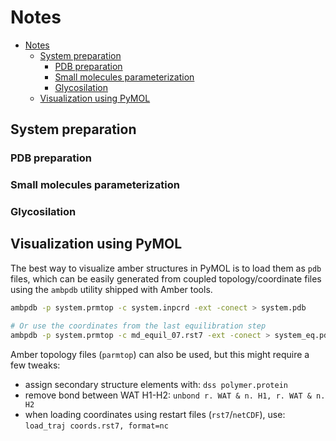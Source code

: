 # Notes

<!--toc:start-->
- [Notes](#notes)
  - [System preparation](#system-preparation)
    - [PDB preparation](#pdb-preparation)
    - [Small molecules parameterization](#small-molecules-parameterization)
    - [Glycosilation](#glycosilation)
  - [Visualization using PyMOL](#visualization-using-pymol)
<!--toc:end-->

## System preparation

### PDB preparation

### Small molecules parameterization

### Glycosilation

## Visualization using PyMOL

The best way to visualize amber structures in PyMOL is to load them as `pdb` files,
which can be easily generated from coupled topology/coordinate files using the
`ambpdb` utility shipped with Amber tools.

```bash
ambpdb -p system.prmtop -c system.inpcrd -ext -conect > system.pdb

# Or use the coordinates from the last equilibration step
ambpdb -p system.prmtop -c md_equil_07.rst7 -ext -conect > system_eq.pdb
```

Amber topology files (`parmtop`) can also be used, but this might require a few tweaks:
- assign secondary structure elements with: `dss polymer.protein`
- remove bond between WAT H1-H2: `unbond r. WAT & n. H1, r. WAT & n. H2`
- when loading coordinates using restart files (`rst7`/`netCDF`), use: `load_traj coords.rst7, format=nc`
